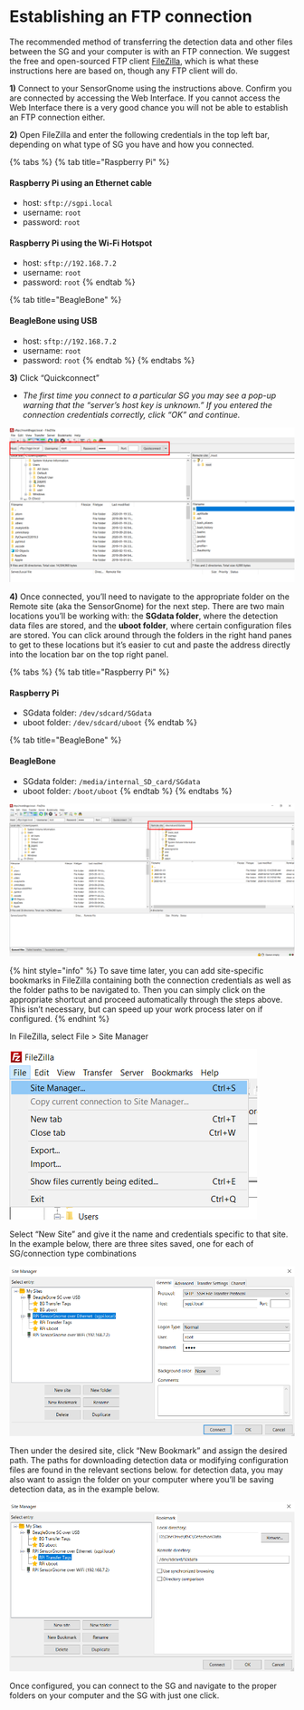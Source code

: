 # Establishing an FTP connection

The recommended method of transferring the detection data and other files between the SG and your computer is with an FTP connection. We suggest the free and open-sourced FTP client [FileZilla](filezilla-project.org/), which is what these instructions here are based on, though any FTP client will do. 

**1\)** Connect to your SensorGnome using the instructions above. Confirm you are connected by accessing the Web Interface. If you cannot access the Web Interface there is a very good chance you will not be able to establish an FTP connection either. 

**2\)** Open FileZilla and enter the following credentials in the top left bar, depending on what type of SG you have and how you connected.

{% tabs %}
{% tab title="Raspberry Pi" %}
#### **Raspberry Pi using an Ethernet cable**

* host: `sftp://sgpi.local`
* username: `root`
* password: `root`

#### **Raspberry Pi using the Wi-Fi Hotspot**

* host: `sftp://192.168.7.2`
* username: `root`
* password: `root`
{% endtab %}

{% tab title="BeagleBone" %}
#### **BeagleBone using USB**

* host: `sftp://192.168.7.2`
* username: `root`
* password: `root`
{% endtab %}
{% endtabs %}

**3\)** Click “Quickconnect”

* _The first time you connect to a particular SG you may see a pop-up warning that the “server’s host key is unknown.” If you entered the connection credentials correctly, click “OK” and continue._

![Enter the host address in the top left address bar ](.gitbook/assets/fztransfer.png)

**4\)** Once connected, you’ll need to navigate to the appropriate folder on the Remote site \(aka the SensorGnome\) for the next step. There are two main locations you’ll be working with: the **SGdata folder**, where the detection data files are stored, and the **uboot folder**, where certain configuration files are stored. You can click around through the folders in the right hand panes to get to these locations but it’s easier to cut and paste the address directly into the location bar on the top right panel.

{% tabs %}
{% tab title="Raspberry Pi" %}
#### **Raspberry Pi**

* SGdata folder: `/dev/sdcard/SGdata`
* uboot folder: `/dev/sdcard/uboot`
{% endtab %}

{% tab title="BeagleBone" %}
#### **BeagleBone**

* SGdata folder: `/media/internal_SD_card/SGdata`
* uboot folder: `/boot/uboot`
{% endtab %}
{% endtabs %}

![The right side panels are used for navigating the files on the SensorGnome](.gitbook/assets/remotepath.png)

{% hint style="info" %}
To save time later, you can add site-specific bookmarks in FileZilla containing both the connection credentials as well as the folder paths to be navigated to. Then you can simply click on the appropriate shortcut and proceed automatically through the steps above. This isn’t necessary, but can speed up your work process later on if configured. 
{% endhint %}

In FileZilla, select File &gt; Site Manager

![](.gitbook/assets/fzsm1.png)

Select “New Site” and give it the name and credentials specific to that site. In the example below, there are three sites saved, one for each of SG/connection type combinations

![](.gitbook/assets/fzsm2.png)

Then under the desired site, click “New Bookmark” and assign the desired path. The paths for downloading detection data or modifying configuration files are found in the relevant sections below. for detection data, you may also want to assign the folder on your computer where you’ll be saving detection data, as in the example below.

![](.gitbook/assets/fzsm3.png)

Once configured, you can connect to the SG and navigate to the proper folders on your computer and the SG with just one click. 

